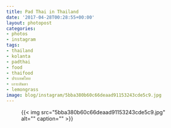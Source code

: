 ```yaml
---
title: Pad Thai in Thailand
date: '2017-04-28T00:28:55+00:00'
layout: photopost
categories:
- photos
- instagram
tags:
- thailand
- kolanta
- padthai
- food
- thaifood
- ประเทศไทย
- เกาะลันตา
- lemongrass
image: blog/instagram/5bba380b60c66deaad91153243cde5c9.jpg
---
```


<figure class="photo photo--square">
  {{< img src="5bba380b60c66deaad91153243cde5c9.jpg" alt="" caption="" >}}

</figure>



